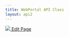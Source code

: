 ```yaml
---
title: WebPortal API Class
layout: api2
---
```


<a href="https://github.com/GroupePSA/groupepsa.github.io/tree/master/_headunit-sdk" class="button is-link is-outlined is-pulled-right" target="_blank" title="Edit this page on GitHub">
		<img src="{{ site.baseurl }}/assets/images/github.png">
        Edit Page</a>
